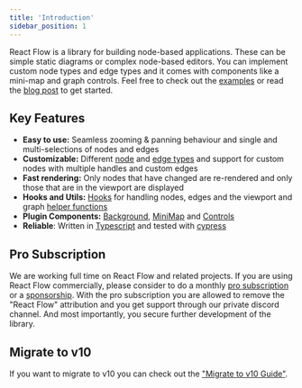 ```yaml
---
title: 'Introduction'
sidebar_position: 1
---
```


React Flow is a library for building node-based applications. These can be simple static diagrams or complex node-based editors. You can implement custom node types and edge types and it comes with components like a mini-map and graph controls. Feel free to check out the [examples](https://reactflow.dev/examples) or read the [blog post](https://webkid.io/blog/react-flow-node-based-graph-library) to get started.

## Key Features

- **Easy to use:** Seamless zooming & panning behaviour and single and multi-selections of nodes and edges
- **Customizable:** Different [node](/docs/api/nodes/node-types) and [edge types](/docs/api/edges/edge-types) and support for custom nodes with multiple handles and custom edges
- **Fast rendering:** Only nodes that have changed are re-rendered and only those that are in the viewport are displayed
- **Hooks and Utils:** [Hooks](/docs/api/hooks/use-react-flow) for handling nodes, edges and the viewport and graph [helper functions](/docs/api/graph-util-functions)
- **Plugin Components:** [Background](/docs/api/plugin-components/background), [MiniMap](/docs/api/plugin-components/minimap) and [Controls](/docs/api/plugin-components/controls)
- **Reliable**: Written in [Typescript](https://www.typescriptlang.org/) and tested with [cypress](https://www.cypress.io/)

## Pro Subscription

We are working full time on React Flow and related projects. If you are using React Flow commercially, please consider to do a monthly [pro subscription](/pro) or a [sponsorship](https://github.com/sponsors/wbkd). With the pro subscription you are allowed to remove the "React Flow" attribution and you get support through our private discord channel. And most importantly, you secure further development of the library.

## Migrate to v10

If you want to migrate to v10 you can check out the ["Migrate to v10 Guide"](/docs/guides/migrate-to-v10).
